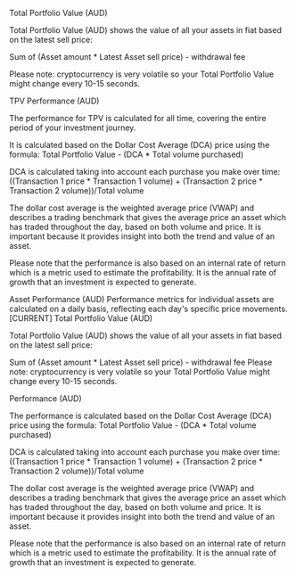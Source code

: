 Total Portfolio Value (AUD)


Total Portfolio Value (AUD) shows the value of all your assets in fiat based on the latest sell price:

Sum of (Asset amount * Latest Asset sell price) - withdrawal fee

Please note: cryptocurrency is very volatile so your Total Portfolio Value might change every 10-15 seconds.


TPV Performance (AUD)


The performance for TPV is calculated for all time, covering the entire period of your investment journey.

It is calculated based on the Dollar Cost Average (DCA) price using the formula:
Total Portfolio Value - (DCA * Total volume purchased)

DCA is calculated taking into account each purchase you make over time:
((Transaction 1 price * Transaction 1 volume) + (Transaction 2
price * Transaction 2 volume))/Total volume

The dollar cost average is the weighted average price (VWAP) and describes a trading benchmark that gives the average price an asset which has traded throughout the day, based on both volume and price. It is important because it provides insight into both the trend and value of an asset.

Please note that the performance is also based on an internal rate of return which is a metric used to estimate the profitability. It is the annual rate of growth that an investment is expected to generate.

Asset Performance (AUD)
Performance metrics for individual assets are calculated on a daily basis, reflecting each day's specific price movements.
[CURRENT]
Total Portfolio Value (AUD)


Total Portfolio Value (AUD) shows the value of all your assets in fiat based on the latest sell price:

Sum of (Asset amount * Latest Asset sell price) - withdrawal fee
Please note: cryptocurrency is very volatile so your Total Portfolio Value might change every 10-15 seconds.


Performance (AUD)


The performance is calculated based on the Dollar Cost Average (DCA) price using the formula:
Total Portfolio Value - (DCA * Total volume purchased)

DCA is calculated taking into account each purchase you make over time:
((Transaction 1 price * Transaction 1 volume) + (Transaction 2
price * Transaction 2 volume))/Total volume

The dollar cost average is the weighted average price (VWAP) and describes a trading benchmark that gives the average price an asset which has traded throughout the day, based on both volume and price. It is important because it provides insight into both the trend and value of an asset.

Please note that the performance is also based on an internal rate of return which is a metric used to estimate the profitability. It is the annual rate of growth that an investment is expected to generate.
